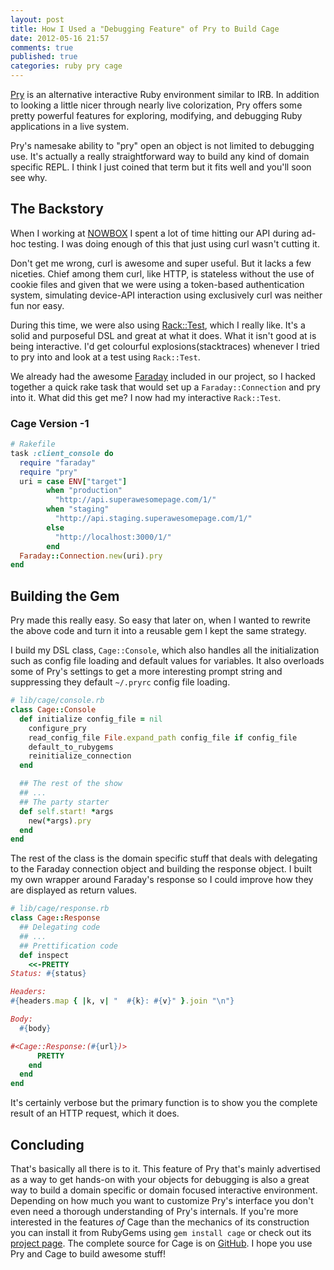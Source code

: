 ```yaml
---
layout: post
title: How I Used a "Debugging Feature" of Pry to Build Cage
date: 2012-05-16 21:57
comments: true
published: true
categories: ruby pry cage
---
```


[Pry](http://pry.github.com) is an alternative interactive Ruby environment
similar to IRB. In addition to looking a little nicer through nearly live
colorization, Pry offers some pretty powerful features for exploring, modifying,
and debugging Ruby applications in a live system.

Pry's namesake ability to "pry" open an object is not limited to debugging use.
It's actually a really straightforward way to build any kind of domain specific
REPL. I think I just coined that term but it fits well and you'll soon see why.

The Backstory
-------------

When I working at [NOWBOX](http://nowbox.com) I spent a lot of time hitting our
API during ad-hoc testing. I was doing enough of this that just using curl
wasn't cutting it.

Don't get me wrong, curl is awesome and super useful. But it lacks a few
niceties. Chief among them curl, like HTTP, is stateless without the use of
cookie files and given that we were using a token-based authentication system,
simulating device-API interaction using exclusively curl was neither fun nor
easy.

During this time, we were also using
[Rack::Test](https://github.com/brynary/rack-test), which I really like. It's a
solid and purposeful DSL and great at what it does. What it isn't good at is
being interactive. I'd get colourful explosions(stacktraces) whenever I tried to
pry into and look at a test using `Rack::Test`.

We already had the awesome [Faraday](https://github.com/technoweenie/faraday)
included in our project, so I hacked together a quick rake task that would set
up a `Faraday::Connection` and pry into it. What did this get me? I now had my
interactive `Rack::Test`.

### Cage Version -1

``` ruby
# Rakefile
task :client_console do
  require "faraday"
  require "pry"
  uri = case ENV["target"]
        when "production"
          "http://api.superawesomepage.com/1/"
        when "staging"
          "http://api.staging.superawesomepage.com/1/"
        else
          "http://localhost:3000/1/"
        end
  Faraday::Connection.new(uri).pry
end
```

Building the Gem
----------------

Pry made this really easy. So easy that later on, when I wanted to rewrite the
above code and turn it into a reusable gem I kept the same strategy.

I build my DSL class, `Cage::Console`, which also handles all the initialization
such as config file loading and default values for variables. It also overloads
some of Pry's settings to get a more interesting prompt string and suppressing
they default `~/.pryrc` config file loading.

``` ruby
# lib/cage/console.rb
class Cage::Console
  def initialize config_file = nil
    configure_pry
    read_config_file File.expand_path config_file if config_file
    default_to_rubygems
    reinitialize_connection
  end

  ## The rest of the show
  ## ...
  ## The party starter
  def self.start! *args
    new(*args).pry
  end
end
```

The rest of the class is the domain specific stuff that deals with delegating to
the Faraday connection object and building the response object. I built my own
wrapper around Faraday's response so I could improve how they are displayed as
return values.

``` ruby
# lib/cage/response.rb
class Cage::Response
  ## Delegating code
  ## ...
  ## Prettification code
  def inspect
    <<-PRETTY
Status: #{status}

Headers:
#{headers.map { |k, v| "  #{k}: #{v}" }.join "\n"}

Body:
  #{body}

#<Cage::Response:(#{url})>
      PRETTY
    end
  end
end
```

It's certainly verbose but the primary function is to show you the complete
result of an HTTP request, which it does.

Concluding
----------

That's  basically all there is to it. This feature of Pry that's mainly
advertised as a way to get hands-on with your objects for debugging is also a
great way to build a domain specific or domain focused interactive environment.
Depending on how much you want to customize Pry's interface you don't even need
a thorough understanding of Pry's internals. If you're more interested in the
features *of* Cage than the mechanics of its construction you can install it
from RubyGems using `gem install cage` or check out its [project page](/cage).
The complete source for Cage is on
[GitHub](https://github.com/nuclearsandwich/cage). I hope you use Pry and Cage
to build awesome stuff!
